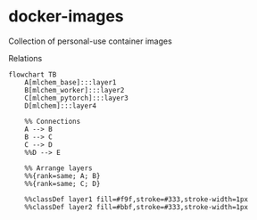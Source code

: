 # docker-images
Collection of personal-use container images

Relations
```mermaid
flowchart TB
    A[mlchem_base]:::layer1
    B[mlchem_worker]:::layer2
    C[mlchem_pytorch]:::layer3
    D[mlchem]:::layer4

    %% Connections
    A --> B
    B --> C
    C --> D
    %%D --> E

    %% Arrange layers
    %%{rank=same; A; B}
    %%{rank=same; C; D}

    %%classDef layer1 fill=#f9f,stroke=#333,stroke-width=1px
    %%classDef layer2 fill=#bbf,stroke=#333,stroke-width=1px
```

